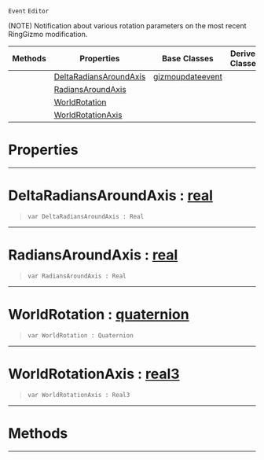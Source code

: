  `Event` `Editor`



(NOTE) Notification about various rotation parameters on the most recent RingGizmo modification.

|Methods|Properties|Base Classes|Derived Classes|
|---|---|---|---|
| |[ DeltaRadiansAroundAxis](https://github.com/PlasmaEngine/PlasmaDocs/tree/master/docs/C%2B%2B/code_reference/class_reference/ringgizmoevent.markdown#deltaradiansaroundaxis-z)|[gizmoupdateevent](https://github.com/PlasmaEngine/PlasmaDocs/tree/master/docs/C%2B%2B/code_reference/class_reference/gizmoupdateevent.markdown)| |
| |[ RadiansAroundAxis](https://github.com/PlasmaEngine/PlasmaDocs/tree/master/docs/C%2B%2B/code_reference/class_reference/ringgizmoevent.markdown#radiansaroundaxis-plasma-e)| | |
| |[ WorldRotation](https://github.com/PlasmaEngine/PlasmaDocs/tree/master/docs/C%2B%2B/code_reference/class_reference/ringgizmoevent.markdown#worldrotation-plasma-engin)| | |
| |[ WorldRotationAxis](https://github.com/PlasmaEngine/PlasmaDocs/tree/master/docs/C%2B%2B/code_reference/class_reference/ringgizmoevent.markdown#worldrotationaxis-plasma-e)| | |


 #  Properties


---  
 #  DeltaRadiansAroundAxis : [real](https://github.com/PlasmaEngine/PlasmaDocs/tree/master/docs/C%2B%2B/code_reference/lightning_base_types/real.markdown)

> 
> ``` lang=cpp, name=Lightning
> var DeltaRadiansAroundAxis : Real


---  
 #  RadiansAroundAxis : [real](https://github.com/PlasmaEngine/PlasmaDocs/tree/master/docs/C%2B%2B/code_reference/lightning_base_types/real.markdown)

> 
> ``` lang=cpp, name=Lightning
> var RadiansAroundAxis : Real


---  
 #  WorldRotation : [quaternion](https://github.com/PlasmaEngine/PlasmaDocs/tree/master/docs/C%2B%2B/code_reference/lightning_base_types/quaternion.markdown)

> 
> ``` lang=cpp, name=Lightning
> var WorldRotation : Quaternion


---  
 #  WorldRotationAxis : [real3](https://github.com/PlasmaEngine/PlasmaDocs/tree/master/docs/C%2B%2B/code_reference/lightning_base_types/real3.markdown)

> 
> ``` lang=cpp, name=Lightning
> var WorldRotationAxis : Real3


---  
 #  Methods


---  
 

 